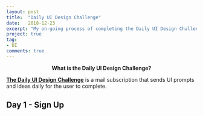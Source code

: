 ```yaml
---
layout: post
title:  "Daily UI Design Challenge"
date:   2018-12-23
excerpt: "My on-going process of completing the Daily UI Design Challenge"
project: true
tag:
- UI
comments: true
---
```

    
<center><b>What is the Daily UI Design Challenge?</b></center>
     
 
**[The Daily UI Design Challenge](http://www.dailyui.co/)** is a mail subscription that sends UI prompts and ideas daily for the user to complete.


## Day 1 - Sign Up
<iframe width="560" height="315" src="//https://youtu.be/bUt6So-MOJM" frameborder="0"> </iframe>
